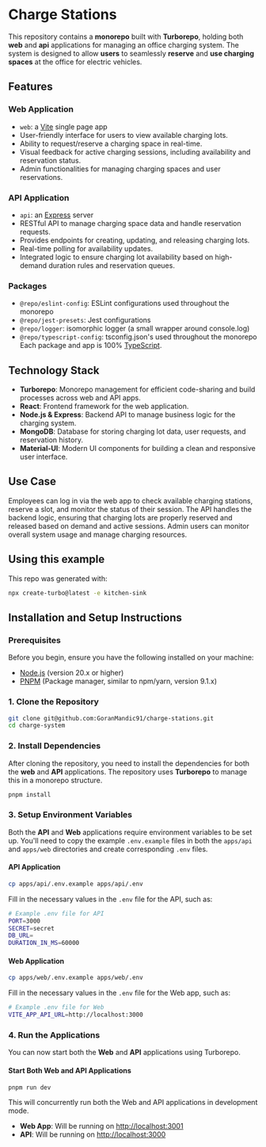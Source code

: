 # Charge Stations

This repository contains a **monorepo** built with **Turborepo**, holding both **web** and **api** applications for managing an office charging system. The system is designed to allow **users** to seamlessly **reserve** and **use charging spaces** at the office for electric vehicles.

## Features

### Web Application

- `web`: a [Vite](https://vitejs.dev/) single page app
- User-friendly interface for users to view available charging lots.
- Ability to request/reserve a charging space in real-time.
- Visual feedback for active charging sessions, including availability and reservation status.
- Admin functionalities for managing charging spaces and user reservations.

### API Application

- `api`: an [Express](https://expressjs.com/) server
- RESTful API to manage charging space data and handle reservation requests.
- Provides endpoints for creating, updating, and releasing charging lots.
- Real-time polling for availability updates.
- Integrated logic to ensure charging lot availability based on high-demand duration rules and reservation queues.

### Packages

- `@repo/eslint-config`: ESLint configurations used throughout the monorepo
- `@repo/jest-presets`: Jest configurations
- `@repo/logger`: isomorphic logger (a small wrapper around console.log)
- `@repo/typescript-config`: tsconfig.json's used throughout the monorepo
  Each package and app is 100% [TypeScript](https://www.typescriptlang.org/).

## Technology Stack

- **Turborepo**: Monorepo management for efficient code-sharing and build processes across web and API apps.
- **React**: Frontend framework for the web application.
- **Node.js & Express**: Backend API to manage business logic for the charging system.
- **MongoDB**: Database for storing charging lot data, user requests, and reservation history.
- **Material-UI**: Modern UI components for building a clean and responsive user interface.

## Use Case

Employees can log in via the web app to check available charging stations, reserve a slot, and monitor the status of their session. The API handles the backend logic, ensuring that charging lots are properly reserved and released based on demand and active sessions. Admin users can monitor overall system usage and manage charging resources.

## Using this example

This repo was generated with:

```sh
npx create-turbo@latest -e kitchen-sink
```

## Installation and Setup Instructions

### Prerequisites

Before you begin, ensure you have the following installed on your machine:

- [Node.js](https://nodejs.org/) (version 20.x or higher)
- [PNPM](https://pnpm.io/) (Package manager, similar to npm/yarn, version 9.1.x)

### 1. Clone the Repository

```bash
git clone git@github.com:GoranMandic91/charge-stations.git
cd charge-system
```

### 2. Install Dependencies

After cloning the repository, you need to install the dependencies for both the **web** and **API** applications. The repository uses **Turborepo** to manage this in a monorepo structure.

```bash
pnpm install
```

### 3. Setup Environment Variables

Both the **API** and **Web** applications require environment variables to be set up. You'll need to copy the example `.env.example` files in both the `apps/api` and `apps/web` directories and create corresponding `.env` files.

#### API Application

```bash
cp apps/api/.env.example apps/api/.env
```

Fill in the necessary values in the `.env` file for the API, such as:

```bash
# Example .env file for API
PORT=3000
SECRET=secret
DB_URL=
DURATION_IN_MS=60000
```

#### Web Application

```bash
cp apps/web/.env.example apps/web/.env
```

Fill in the necessary values in the `.env` file for the Web app, such as:

```bash
# Example .env file for Web
VITE_APP_API_URL=http://localhost:3000
```

### 4. Run the Applications

You can now start both the **Web** and **API** applications using Turborepo.

#### Start Both Web and API Applications

```bash
pnpm run dev
```

This will concurrently run both the Web and API applications in development mode.

- **Web App**: Will be running on [http://localhost:3001](http://localhost:3001)
- **API**: Will be running on [http://localhost:3000](http://localhost:3000)
